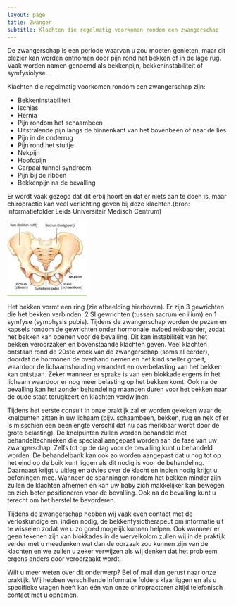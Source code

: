 ```yaml
---
layout: page
title: Zwanger
subtitle: Klachten die regelmatig voorkomen rondom een zwangerschap
---
```


De zwangerschap is een periode waarvan u zou moeten genieten, maar dit plezier kan worden ontnomen door pijn rond het bekken of in de lage rug. Vaak worden namen genoemd als bekkenpijn, bekkeninstabiliteit of symfysiolyse. 

Klachten die regelmatig voorkomen rondom een zwangerschap zijn:

- Bekkeninstabiliteit
- Ischias
- Hernia
- Pijn rondom het schaambeen
- Uitstralende pijn langs de binnenkant van het bovenbeen of naar de lies
- Pijn in de onderrug
- Pijn rond het stuitje
- Nekpijn
- Hoofdpijn
- Carpaal tunnel syndroom
- Pijn bij de ribben
- Bekkenpijn na de bevalling

Er wordt vaak gezegd dat dit erbij hoort en dat er niets aan te doen is, maar chiropractie kan veel verlichting geven bij deze klachten.(bron: informatiefolder Leids Universitair Medisch Centrum)

![Afbeelding bekken](/assets/images/bekken.jpg)

Het bekken vormt een ring (zie afbeelding hierboven). Er zijn 3 gewrichten die het bekken verbinden: 2 SI gewrichten (tussen sacrum en ilium) en 1 symfyse (symphysis pubis). Tijdens de zwangerschap worden de pezen en kapsels rondom de gewrichten onder hormonale invloed rekbaarder, zodat het bekken kan openen voor de bevalling. Dit kan instabiliteit van het bekken veroorzaken en bovenstaande klachten geven. Veel klachten ontstaan rond de 20ste week van de zwangerschap (soms al eerder), doordat de hormonen de overhand nemen en het kind sneller groeit, waardoor de lichaamshouding verandert en overbelasting van het bekken kan ontstaan. Zeker wanneer er sprake is van een blokkade ergens in het lichaam waardoor er nog meer belasting op het bekken komt. Ook na de bevalling kan het zonder behandeling maanden duren voor het bekken naar de oude staat terugkeert en  klachten verdwijnen. 

Tijdens het eerste consult in onze praktijk zal er worden gekeken waar de knelpunten zitten in uw lichaam (bijv. schaambeen, bekken, rug en nek of er is misschien een beenlengte verschil dat nu pas merkbaar wordt door de grote belasting). De knelpunten zullen worden behandeld met behandeltechnieken die speciaal aangepast worden aan de fase van uw zwangerschap. Zelfs tot op de dag voor de bevalling kunt u behandeld worden. De behandelbank kan ook zo worden aangepast dat u nog tot op het eind op de buik kunt liggen als dit nodig is voor de behandeling. Daarnaast krijgt u uitleg en advies over de klacht en indien nodig krijgt u oefeningen mee. Wanneer de spanningen rondom het bekken minder zijn zullen de klachten afnemen en kan uw baby zich makkelijker kan bewegen en zich beter positioneren voor de bevalling. 
Ook na de bevalling kunt u terecht om het herstel te bevorderen. 

Tijdens de zwangerschap hebben wij vaak even contact met de verloskundige en, indien nodig, de bekkenfysiotherapeut om informatie uit te wisselen zodat we u zo goed mogelijk kunnen helpen. Ook wanneer er geen tekenen zijn van blokkades in de wervelkolom zullen wij in de praktijk verder met u meedenken wat dan de oorzaak zou kunnen zijn van de klachten en we zullen u zeker verwijzen als wij denken dat het probleem ergens anders door veroorzaakt wordt.  

Wilt u meer weten over dit onderwerp? Bel of mail dan gerust naar onze praktijk. Wij hebben verschillende informatie folders klaarliggen en als u specifieke vragen heeft kan één van onze chiropractoren altijd telefonisch contact met u opnemen.